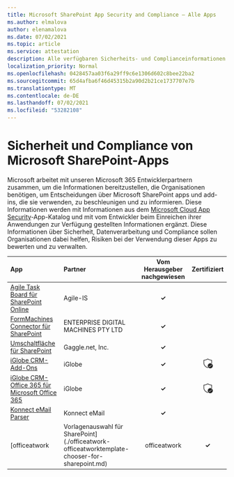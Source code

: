 ```yaml
---
title: Microsoft SharePoint App Security and Compliance – Alle Apps
ms.author: elmalova
author: elenamalova
ms.date: 07/02/2021
ms.topic: article
ms.service: attestation
description: Alle verfügbaren Sicherheits- und Complianceinformationen für alle Microsoft SharePoint-Apps.
localization_priority: Normal
ms.openlocfilehash: 0428457aa03f6a29ff9c6e1306d602c8bee22ba2
ms.sourcegitcommit: 65d4afba6f46d45315b2a90d2b21ce1737707e7b
ms.translationtype: MT
ms.contentlocale: de-DE
ms.lasthandoff: 07/02/2021
ms.locfileid: "53282108"
---
```

# <a name="microsoft-sharepoint-app-security-and-compliance"></a>Sicherheit und Compliance von Microsoft SharePoint-Apps

Microsoft arbeitet mit unseren Microsoft 365 Entwicklerpartnern zusammen, um die Informationen bereitzustellen, die Organisationen benötigen, um Entscheidungen über Microsoft SharePoint apps und add-ins, die sie verwenden, zu beschleunigen und zu informieren. Diese Informationen werden mit Informationen aus dem [Microsoft Cloud App Security](https://www.microsoft.com/en-us/enterprise-mobility-security/cloud-app-security)-App-Katalog und mit vom Entwickler beim Einreichen ihrer Anwendungen zur Verfügung gestellten Informationen ergänzt. Diese Informationen über Sicherheit, Datenverarbeitung und Compliance sollen Organisationen dabei helfen, Risiken bei der Verwendung dieser Apps zu bewerten und zu verwalten.

| **App** | **Partner** | **Vom Herausgeber nachgewiesen** | **Zertifiziert** |
|:--------|:------------|:----------------------:|:-------------:|
| [Agile Task Board für SharePoint Online](./agile-is-task-board-for-sharepoint-online.md) | Agile-IS | **✓** |  |
| [FormMachines Connector für SharePoint](./enterprise-digital-machines-pty-ltd-formmachines-connector-for-sharepoint.md) | ENTERPRISE DIGITAL MACHINES PTY LTD | **✓** |  |
| [Umschaltfläche für SharePoint](./gagglenet-inc-gaggle-for-sharepoint.md) | Gaggle.net, Inc. | **✓** |  |
| [iGlobe CRM-Add-Ons](./iglobe-crm-add-ons.md) | iGlobe | **✓** | <img alt="Certified application badge" src="../media/certified-badge.png" height="25" width="25" /> |
| [iGlobe CRM-Office 365 für Microsoft Office 365](./iglobe-crm-office-365-for-microsoft.md) | iGlobe | **✓** | <img alt="Certified application badge" src="../media/certified-badge.png" height="25" width="25" /> |
| [Konnect eMail Parser](./konnect-email-parser.md) | Konnect eMail | **✓** |  |
| [officeatwork | Vorlagenauswahl für SharePoint](./officeatwork-officeatworktemplate-chooser-for-sharepoint.md) | officeatwork | **✓** | <img alt="Certified application badge" src="../media/certified-badge.png" height="25" width="25" /> |
